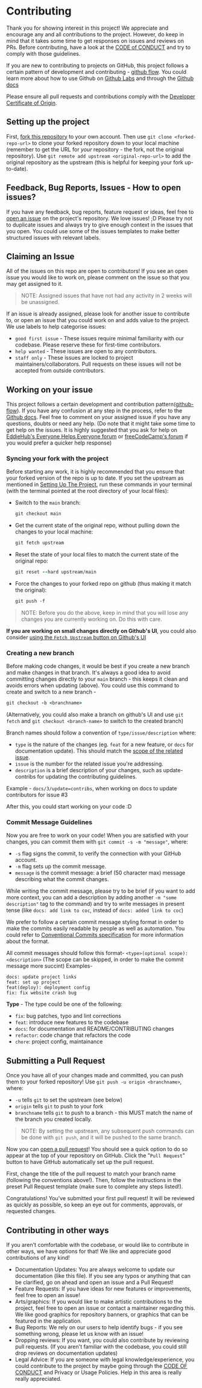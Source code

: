 # Contributing
Thank you for showing interest in this project! We appreciate and encourage any and all contributions to the project. However, do keep in mind that it takes some time to get responses on issues and reviews on PRs. Before contributing, have a look at the [CODE of CONDUCT](./CODE_OF_CONDUCT.md) and try to comply with those guidelines.

If you are new to contributing to projects on GitHub, this project follows a certain pattern of development and contributing - [github flow](https://docs.github.com/en/github/getting-started-with-github/github-flow). You could learn more about how to use Github on [Github Labs](https://lab.github.com/) and through the [Github docs](https://docs.github.com/en/github/getting-started-with-github/)

Please ensure all pull requests and contributions comply with the [Developer Certificate of Origin](https://developercertificate.org/).

## Setting up the project
First, [fork this repository](https://docs.github.com/en/github/getting-started-with-github/fork-a-repo) to your own account. Then use `git clone <forked-repo-url>` to clone your forked repository down to your local machine (remember to get the URL for _your_ repository - the fork, not the original repository).
Use `git remote add upstream <original-repo-url>` to add the original repository as the upstream (this is helpful for keeping your fork up-to-date).

## Feedback, Bug Reports, Issues - How to open issues?
If you have any feedback, bug reports, feature request or ideas, feel free to [open an issue](https://docs.github.com/en/github/managing-your-work-on-github/creating-an-issue) on the project's repository. We love issues! ;D
Please try not to duplicate issues and always try to give enough context in the issues that you open.
You could use some of the issues templates to make better structured issues with relevant labels.

## Claiming an Issue
All of the issues on this repo are open to contributors! If you see an open issue you would like to work on, please comment on the issue so that you may get assigned to it.

> NOTE: Assigned issues that have not had any activity in 2 weeks will be unassigned.

If an issue is already assigned, please look for another issue to contribute to, or open an issue that you could work on and adds value to the project. We use labels to help categorise issues:
- `good first issue` - These issues require minimal familiarity with our codebase. Please reserve these for first-time contributors.
- `help wanted` - These issues are open to any contributors.
- `staff only` - These issues are locked to project maintainers/collaborators. Pull requests on these issues will not be accepted from outside contributors.

## Working on your issue
This project follows a certain development and contribution pattern([github-flow](https://docs.github.com/en/github/getting-started-with-github/github-flow)). If you have any confusion at any step in the process, refer to the [Github docs](https://docs.github.com/en/github/collaborating-with-issues-and-pull-requests). Feel free to comment on your assigned issue if you have any questions, doubts or need any help. (Do note that it might take some time to get help on the issues. It is highly suggested that you ask for help on [EddieHub's Everyone Helps Everyone forum](https://github.com/EddieHubCommunity/support/discussions/categories/q-a) or [freeCodeCamp's forum](https://forum.freecodecamp.org/) if you would prefer a quicker help response)


### Syncing your fork with the project
Before starting any work, it is highly recommended that you ensure that your forked version of the repo is up to date. If you set the upstream as mentioned in [Setting Up The Project](#setting-up-the-project), run these commands in your terminal (with the terminal pointed at the root directory of your local files):

- Switch to the `main` branch:
  ```rb
  git checkout main
  ```
- Get the current state of the original repo, without pulling down the changes to your local machine:
  ```css
  git fetch upstream
  ```
- Reset the state of your local files to match the current state of the original repo:
  ```rb
  git reset --hard upstream/main
  ```
- Force the changes to your forked repo on github (thus making it match the original):
  ```css
  git push -f
  ```
> NOTE: Before you do the above, keep in mind that you will lose any changes you are currently working on. Do this with care.

**If you are working on small changes directly on Github's UI**, you could also consider [using the `Fetch Upstream` button on Github's UI](https://twitter.com/i/status/1390382527588798477)

### Creating a new branch
Before making code changes, it would be best if you create a new branch and make changes in that branch. It's always a good idea to avoid committing changes directly to your `main` branch - this keeps it clean and avoids errors when updating (above).
You could use this command to create and switch to a new branch -
```rb
git checkout -b <branchname> 
```
(Alternatively, you could also make a branch on github's UI and use `git fetch` and `git checkout <branch-name>` to switch to the created branch)

Branch names should follow a convention of `type/issue/description` where:

- `type` is the nature of the changes (eg. `feat` for a new feature, or `docs` for documentation update). This should match the [scope of the related issue](https://www.conventionalcommits.org/en/v1.0.0/#summary).
- `issue` is the number for the related issue you're addressing.
- `description` is a brief description of your changes, such as update-contribs for updating the contributing guidelines.

Example - `docs/3/update=contribs`, when working on docs to update contributors for issue #3

After this, you could start working on your code :D

### Commit Message Guidelines
Now you are free to work on your code! When you are satisfied with your changes, you can commit them with `git commit -s -m "message"`, where:

- `-s` flag signs the commit, to verify the connection with your GitHub account.
- `-m` flag sets up the commit message.
- `message` is the commit message: a brief (50 character max) message describing what the commit changes.

While writing the commit message, please try to be brief (if you want to add more context, you can add a description by adding another `-m "some description"` tag to the command) and try to write messages in present tense (like `docs: add link to coc`, instead of `docs: added link to coc`)

We prefer to follow a certain commit message styling format in order to make the commits easily readable by people as well as automation. You could refer to [Conventional Commits specification](https://www.conventionalcommits.org/en/v1.0.0/) for more information about the format.


All commit messages should follow this format- `<type>(optional scope): <description>`
(The scope can be skipped, in order to make the commit message more succint)
Examples-
```
docs: update project links
feat: set up project
feat(deploy): deployment config
fix: fix website crash bug
```
**Type** - The type could be one of the following:
- `fix`: bug patches, typo and lint corrections
- `feat`: introduce new features to the codebase
- `docs`: for documentation and README/CONTRIBUTING changes
- `refactor`: code change that refactors the code
- `chore`: project config, maintainance

## Submitting a Pull Request
Once you have all of your changes made and committed, you can push them to your forked repository! Use `git push -u origin <branchname>`, where:

- `-u` tells `git` to set the upstream (see below)
- `origin` tells `git` to push to your fork
- `branchname` tells `git` to push to a branch - this MUST match the name of the branch you created locally.

> NOTE: By setting the upstream, any subsequent push commands can be done with `git push`, and it will be pushed to the same branch.

Now you can [open a pull request](https://docs.github.com/en/github/collaborating-with-issues-and-pull-requests/creating-a-pull-request)! You should see a quick option to do so appear at the top of your repository on GitHub. Click the "`Pull Request`" button to have GitHub automatically set up the pull request.

First, change the title of the pull request to match your branch name (following the conventions above!). Then, follow the instructions in the preset Pull Request template (make sure to complete any steps listed!).

Congratulations! You've submitted your first pull request! It will be reviewed as quickly as possible, so keep an eye out for comments, approvals, or requested changes.

## Contributing in other ways
If you aren't comfortable with the codebase, or would like to contribute in other ways, we have options for that!
We like and appreciate good contributions of any kind!

- Documentation Updates: You are always welcome to update our documentation (like this file). If you see any typos or anything that can be clarified, go on ahead and open an issue and a Pull Request!
- Feature Requests: If you have ideas for new features or improvements, feel free to open an issue!
- Arts/graphics: If you would like to make artistic contributions to the project, feel free to open an issue or contact a maintainer regarding this. We like good graphics for repository banners, or graphics that can be featured in the application.
- Bug Reports: We rely on our users to help identify bugs - if you see something wrong, please let us know with an issue!
- Dropping reviews: If you want, you could also contribute by reviewing pull requests. (If you aren't familiar with the codebase, you could still drop reviews on documentation updates)
- Legal Advice: If you are someone with legal knowledge/experience, you could contribute to the project by maybe going through the [CODE OF CONDUCT](./CODE_OF_CONDUCT.md) and Privacy or Usage Policies. Help in this area is really really appreciated.

